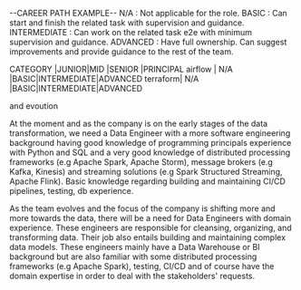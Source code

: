 --CAREER PATH EXAMPLE-- 
N/A : Not applicable for the role. 
BASIC : Can start and finish the related task with supervision and guidance. 
INTERMEDIATE : Can work on the related task e2e with minimum supervision and guidance. 
ADVANCED : Have full ownership. Can suggest improvements and provide guidance to the rest of the team.

CATEGORY |JUNIOR|MID |SENIOR |PRINCIPAL 
airflow | N/A |BASIC|INTERMEDIATE|ADVANCED 
terraform| N/A |BASIC|INTERMEDIATE|ADVANCED


and evoution


At the moment and as the company is on the early stages of the data transformation, we need a Data Engineer with a more software engineering background having good knowledge of programming principals experience with Python and SQL and a very good knowledge of distributed processing frameworks (e.g Apache Spark, Apache Storm), message brokers (e.g Kafka, Kinesis) and streaming solutions (e.g Spark Structured Streaming, Apache Flink). Basic knowledge regarding building and maintaining CI/CD pipelines, testing, db experience.

As the team evolves and the focus of the company is shifting more and more towards the data, there will be a need for Data Engineers with domain experience. These engineers are responsible for cleansing, organizing, and transforming data. Their job also entails building and maintaining complex data models. These engineers mainly have a Data Warehouse or BI background but are also familiar with some distributed processing frameworks (e.g Apache Spark), testing, CI/CD and of course have the domain expertise in order to deal with the stakeholders' requests. 
